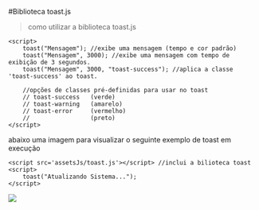 #Biblioteca toast.js
>como utilizar a biblioteca toast.js
 
    <script>
        toast("Mensagem"); //exibe uma mensagem (tempo e cor padrão)
        toast("Mensagem", 3000); //exibe uma mensagem com tempo de exibição de 3 segundos.
        toast("Mensagem", 3000, "toast-success"); //aplica a classe 'toast-success' ao toast.
        
        //opções de classes pré-definidas para usar no toast
        // toast-success   (verde)
        // toast-warning   (amarelo)
        // toast-error     (vermelho)
        //                 (preto)
    </script>   
 
abaixo uma imagem para visualizar o seguinte exemplo de toast em execução
    
    <script src='assetsJs/toast.js'></script> //inclui a bilioteca toast
    <script>
        toast("Atualizando Sistema...");
    </script>  
![](../../imagens_de_exemplo/exemplo_Toast_Js.jpeg)
